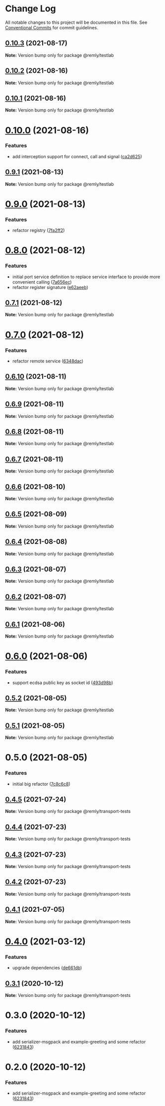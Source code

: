 # Change Log

All notable changes to this project will be documented in this file.
See [Conventional Commits](https://conventionalcommits.org) for commit guidelines.

## [0.10.3](https://github.com/mindary/remly/compare/@remly/testlab@0.10.2...@remly/testlab@0.10.3) (2021-08-17)

**Note:** Version bump only for package @remly/testlab





## [0.10.2](https://github.com/mindary/remly/compare/@remly/testlab@0.10.1...@remly/testlab@0.10.2) (2021-08-16)

**Note:** Version bump only for package @remly/testlab





## [0.10.1](https://github.com/mindary/remly/compare/@remly/testlab@0.10.0...@remly/testlab@0.10.1) (2021-08-16)

**Note:** Version bump only for package @remly/testlab





# [0.10.0](https://github.com/mindary/remly/compare/@remly/testlab@0.9.1...@remly/testlab@0.10.0) (2021-08-16)


### Features

* add interception support for connect, call and signal ([ca2d625](https://github.com/mindary/remly/commit/ca2d625c216f18420c7d5c73ed26296ca9297974))





## [0.9.1](https://github.com/mindary/remly/compare/@remly/testlab@0.9.0...@remly/testlab@0.9.1) (2021-08-13)

**Note:** Version bump only for package @remly/testlab





# [0.9.0](https://github.com/mindary/remly/compare/@remly/testlab@0.8.0...@remly/testlab@0.9.0) (2021-08-13)


### Features

* refactor registry ([7fa2ff2](https://github.com/mindary/remly/commit/7fa2ff269adc99a01ef10eb028f645847f55be92))





# [0.8.0](https://github.com/mindary/remly/compare/@remly/testlab@0.7.1...@remly/testlab@0.8.0) (2021-08-12)


### Features

* initial port service definition to replace service interface to provide more convenient calling ([7a656ec](https://github.com/mindary/remly/commit/7a656ec4ab655f091a4f62963e2be3ba05b77d36))
* refactor register signature ([e62aeeb](https://github.com/mindary/remly/commit/e62aeeb9779963fb18221505f47ba29e5fb279ad))





## [0.7.1](https://github.com/mindary/remly/compare/@remly/testlab@0.7.0...@remly/testlab@0.7.1) (2021-08-12)

**Note:** Version bump only for package @remly/testlab





# [0.7.0](https://github.com/mindary/remly/compare/@remly/testlab@0.6.10...@remly/testlab@0.7.0) (2021-08-12)


### Features

* refactor remote service ([6348dac](https://github.com/mindary/remly/commit/6348dacb487a3ae96b3bb0180b6fa322b9ac4263))





## [0.6.10](https://github.com/mindary/remly/compare/@remly/testlab@0.6.9...@remly/testlab@0.6.10) (2021-08-11)

**Note:** Version bump only for package @remly/testlab





## [0.6.9](https://github.com/mindary/remly/compare/@remly/testlab@0.6.8...@remly/testlab@0.6.9) (2021-08-11)

**Note:** Version bump only for package @remly/testlab





## [0.6.8](https://github.com/mindary/remly/compare/@remly/testlab@0.6.7...@remly/testlab@0.6.8) (2021-08-11)

**Note:** Version bump only for package @remly/testlab





## [0.6.7](https://github.com/mindary/remly/compare/@remly/testlab@0.6.6...@remly/testlab@0.6.7) (2021-08-11)

**Note:** Version bump only for package @remly/testlab





## [0.6.6](https://github.com/mindary/remly/compare/@remly/testlab@0.6.5...@remly/testlab@0.6.6) (2021-08-10)

**Note:** Version bump only for package @remly/testlab





## [0.6.5](https://github.com/mindary/remly/compare/@remly/testlab@0.6.4...@remly/testlab@0.6.5) (2021-08-09)

**Note:** Version bump only for package @remly/testlab





## [0.6.4](https://github.com/mindary/remly/compare/@remly/testlab@0.6.3...@remly/testlab@0.6.4) (2021-08-08)

**Note:** Version bump only for package @remly/testlab





## [0.6.3](https://github.com/mindary/remly/compare/@remly/testlab@0.6.2...@remly/testlab@0.6.3) (2021-08-07)

**Note:** Version bump only for package @remly/testlab





## [0.6.2](https://github.com/mindary/remly/compare/@remly/testlab@0.6.1...@remly/testlab@0.6.2) (2021-08-07)

**Note:** Version bump only for package @remly/testlab





## [0.6.1](https://github.com/mindary/remly/compare/@remly/testlab@0.6.0...@remly/testlab@0.6.1) (2021-08-06)

**Note:** Version bump only for package @remly/testlab





# [0.6.0](https://github.com/mindary/remly/compare/@remly/testlab@0.5.2...@remly/testlab@0.6.0) (2021-08-06)


### Features

* support ecdsa public key as socket id ([493d98b](https://github.com/mindary/remly/commit/493d98b2f924ae1c5dbf25ef5603082c3f35f928))





## [0.5.2](https://github.com/mindary/remly/compare/@remly/testlab@0.5.1...@remly/testlab@0.5.2) (2021-08-05)

**Note:** Version bump only for package @remly/testlab





## [0.5.1](https://github.com/mindary/remly/compare/@remly/testlab@0.5.0...@remly/testlab@0.5.1) (2021-08-05)

**Note:** Version bump only for package @remly/testlab





# 0.5.0 (2021-08-05)


### Features

* initial big refactor ([7c8c6c8](https://github.com/mindary/remly/commit/7c8c6c813f12b4d686b4f59feab4c4abc01e30e6))





## [0.4.5](https://github.com/mindary/remly/compare/@remly/transport-tests@0.4.4...@remly/transport-tests@0.4.5) (2021-07-24)

**Note:** Version bump only for package @remly/transport-tests





## [0.4.4](https://github.com/mindary/remly/compare/@remly/transport-tests@0.4.3...@remly/transport-tests@0.4.4) (2021-07-23)

**Note:** Version bump only for package @remly/transport-tests





## [0.4.3](https://github.com/mindary/remly/compare/@remly/transport-tests@0.4.2...@remly/transport-tests@0.4.3) (2021-07-23)

**Note:** Version bump only for package @remly/transport-tests





## [0.4.2](https://github.com/mindary/remly/compare/@remly/transport-tests@0.4.1...@remly/transport-tests@0.4.2) (2021-07-23)

**Note:** Version bump only for package @remly/transport-tests





## [0.4.1](https://github.com/mindary/remly/compare/@remly/transport-tests@0.4.0...@remly/transport-tests@0.4.1) (2021-07-05)

**Note:** Version bump only for package @remly/transport-tests





# [0.4.0](https://github.com/mindary/remly/compare/@remly/transport-tests@0.3.1...@remly/transport-tests@0.4.0) (2021-03-12)


### Features

* upgrade dependencies ([de661db](https://github.com/mindary/remly/commit/de661dba31d91f1de566974e2b9c1f246b4ff682))





## [0.3.1](https://github.com/taoyuan/remly/compare/@remly/transport-tests@0.3.0...@remly/transport-tests@0.3.1) (2020-10-12)

**Note:** Version bump only for package @remly/transport-tests





# 0.3.0 (2020-10-12)


### Features

* add serializer-msgpack and example-greeting and some refactor ([6231843](https://github.com/taoyuan/remly/commit/6231843191b7b302cf59b3c3f5fe2047aeb903b9))





# 0.2.0 (2020-10-12)


### Features

* add serializer-msgpack and example-greeting and some refactor ([6231843](https://github.com/taoyuan/remly/commit/6231843191b7b302cf59b3c3f5fe2047aeb903b9))
